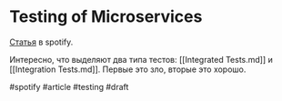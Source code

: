 # Testing of Microservices

[Статья](https://engineering.atspotify.com/2018/01/testing-of-microservices/) в spotify.

Интересно, что выделяют два типа тестов: [[Integrated Tests.md]] и [[Integration Tests.md]]. Первые это зло, вторые это хорошо.

#spotify #article #testing
#draft